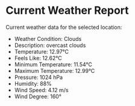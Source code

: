 # Current Weather Report
Current weather data for the selected location:
- Weather Condition: Clouds
- Description: overcast clouds
- Temperature: 12.97°C
- Feels Like: 12.62°C
- Minimum Temperature: 11.54°C
- Maximum Temperature: 12.99°C
- Pressure: 1024 hPa
- Humidity: 88%
- Wind Speed: 4.12 m/s
- Wind Degree: 160°
